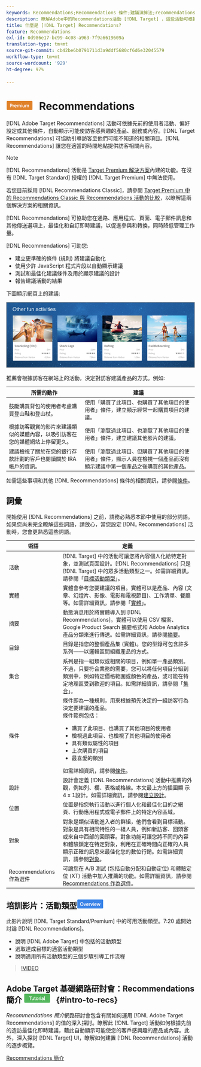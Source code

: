 ```yaml
---
keywords: Recommendations;Recommendations 條件;建議演算法;recommendations 活動;條件;recommendations 鎖定目標;recs
description: 瞭解Adobe中的Recommendations活動 [!DNL Target] ，這些活動可根據先前的使用者活動或其他演算法自動顯示可能吸引客戶的內容。
title: 什麼是 [!DNL Target] Recommendations?
feature: Recommendations
exl-id: 0d986e17-bc99-4c08-a963-7f9a6619609a
translation-type: tm+mt
source-git-commit: cb42be6b0791711d3a9ddf5680cf6d6e32045579
workflow-type: tm+mt
source-wordcount: '929'
ht-degree: 97%

---
```


# ![PREMIUM](/help/assets/premium.png) Recommendations

[!DNL Adobe Target Recommendations] 活動可依據先前的使用者活動、偏好設定或其他條件，自動顯示可能使訪客感興趣的產品、服務或內容。[!DNL Target Recommendations] 可協助引導訪客至他們可能不知道的相關項目。[!DNL Recommendations] 讓您在適當的時間地點提供訪客相關內容。

>[!NOTE]
>
>[!DNL Recommendations] 活動是 [Target Premium 解決方案](/help/c-intro/intro.md#premium)內建的功能。在沒有 [!DNL Target Standard] 授權的 [!DNL Target Premium] 中無法使用。
>
>若您目前採用 [!DNL Recommendations Classic]，請參閱 [Target Premium 中的 Recommendations Classic 與 Recommendations 活動的比較](/help/c-recommendations/c-recommendations-faq/recommendations-classic-versus-recommendations-activities-target-premium.md#concept_A80223EF66634EA380580C2823A581C5)，以瞭解這兩個解決方案的相關資訊。

[!DNL Recommendations] 可協助您在通路、應用程式、頁面、電子郵件訊息和其他傳送選項上，最佳化和自訂即時建議，以促進參與和轉換，同時降低管理工作量。

[!DNL Recommendations] 可助您:

* 建立更準確的條件 (規則) 將建議自動化
* 使用少許 JavaScript 程式片段以自動顯示建議
* 測試和最佳化建議條件及用於顯示建議的設計
* 報告建議活動的結果

下圖顯示網頁上的建議:

![](assets/velocity_example.png)

推薦會根據訪客在網站上的活動，決定對訪客建議產品的方式。例如:

| 所需的動作 | 建議 |
|--- |--- |
| 鼓勵購買背包的使用者考慮購買登山鞋和登山杖。 | 使用「購買了此項目、也購買了其他項目的使用者」條件，建立顯示經常一起購買項目的建議。 |
| 根據訪客觀賞的影片來建議類似的媒體內容，以吸引訪客在您的媒體網站上停留更久。 | 使用「瀏覽過此項目、也瀏覽了其他項目的使用者」條件，建立建議其他影片的建議。 |
| 建議檢視了關於在您的銀行存款計劃的客戶也閱讀關於 IRA 帳戶的資訊。 | 使用「瀏覽過此項目、但購買了其他項目的使用者」條件，顯示人員在檢視一個產品而沒有顯示建議中第一個產品之後購買的其他產品。 |

如需這些事項和其他 [!DNL Recommendations] 條件的相關資訊，請參閱[條件](/help/c-recommendations/c-algorithms/algorithms.md)。

## 詞彙

開始使用 [!DNL Recommendations] 之前，請務必熟悉本節中使用的部分詞語。如果您尚未完全瞭解這些詞語，請放心，當您設定 [!DNL Recommendations] 活動時，您會更熟悉這些詞語。

| 術語 | 定義 |
| --- | --- |
| 活動 | [!DNL Target] 中的活動可讓您將內容個人化給特定對象，並測試頁面設計。[!DNL Recommendations] 只是 [!DNL Target] 中的眾多活動類型之一。如需詳細資訊，請參閱「[目標活動類型](/help/c-activities/target-activities-guide.md)」。 |
| 實體 | 實體會參考您要建議的項目。實體可以是產品、內容 (文章、幻燈片、影像、電影和電視節目)、工作清單、餐廳等。如需詳細資訊，請參閱「[實體](/help/c-recommendations/c-products/products.md)」。 |
| 摘要 | 動態消息用於將實體導入到 [!DNL Recommendations]。實體可以使用 CSV 檔案、Google Product Search 摘要格式和 Adobe Analytics 產品分類來進行傳送。如需詳細資訊，請參閱[摘要](/help/c-recommendations/c-products/feeds.md)。 |
| 目錄 | 目錄是指您的整個產品集 (實體)。您的型錄可包含許多系列——以邏輯區間組織產品的方式。 |
| 集合 | 系列是指一組類似或相關的項目，例如單一產品類別。不過，只要符合業務的需要，您可以將任何項目分組到類別中，例如特定價格範圍或顏色的產品，或可能在特定地理區受到歡迎的項目。如需詳細資訊，請參閱「[集合](/help/c-recommendations/c-products/collections.md)」。 |
| 條件 | 條件即為一種規則，用來根據預先決定的一組訪客行為決定要建議的產品。<br>條件範例包括： <ul><li>購買了此項目、也購買了其他項目的使用者</li><li>檢視過此項目、也檢視了其他項目的使用者</li><li>具有類似屬性的項目</li><li>上次購買的項目</li><li>最喜愛的類別</li></ul>  如需詳細資訊，請參閱[條件](/help/c-recommendations/c-algorithms/algorithms.md)。 |
| 設計 | 設計會定義 [!DNL Recommendations] 活動中推薦的外觀，例如列、欄、表格或格線。本文最上方的插圖顯 示4 x 1設計。如需詳細資訊，請參閱[建立設計](/help/c-recommendations/c-design-overview/create-design.md)。 |
| 位置 | 位置是指您執行活動以進行個人化和最佳化目的之網頁、行動應用程式或電子郵件上的特定內容區域。 |
| 對象 | 對象是類似活動進入者的群組，他們會看到目標活動。對象是具有相同特性的一組人員，例如新訪客、回頭客或來自中西部的回頭客。對象功能可讓您將不同的內容和體驗鎖定在特定對象，利用在正確時間向正確的人員顯示正確的訊息來最佳化您的數位行銷。如需詳細資訊，請參閱[對象](/help/c-target/target.md)。 |
| Recommendations 作為選件 | 可讓您在 A/B 測試 (包括自動分配和自動定位) 和體驗定位 (XT) 活動中加入推薦的功能。如需詳細資訊，請參閱 [Recommendations 作為選件](/help/c-recommendations/recommendations-as-an-offer.md)。 |

## 培訓影片：活動類型![Overview badge](/help/assets/overview.png)

此影片說明 [!DNL Target Standard/Premium] 中的可用活動類型。7:20 處開始討論 [!DNL Recommendations]。

* 說明 [!DNL Adobe Target] 中包括的活動類型
* 選取達成目標的適當活動類型
* 說明適用所有活動類型的三個步驟引導工作流程

>[!VIDEO](https://video.tv.adobe.com/v/17386)

## Adobe Target 基礎網路研討會：Recommendations 簡介 ![Tutorial badge](/help/assets/tutorial.png) {#intro-to-recs}

*Recommendations 簡介*&#x200B;網路研討會包含有關如何運用 [!DNL Adobe Target Recommendations] 的值的深入探討。瞭解此 [!DNL Target] 活動如何根據先前的造訪最佳化即時建議，藉此自動顯示可能使您的客戶感興趣的產品或內容。此外，深入探討 [!DNL Target] UI，瞭解如何建置 [!DNL Recommendations] 活動的逐步概覽。

[Recommendations 簡介](https://adobecustomersuccess.adobeconnect.com/p8gt31drhs3e/?OWASP_CSRFTOKEN=4bd6cac5d0806167ee0a5449ba93d6300548d09c922bcb751c38973897a5703a)
